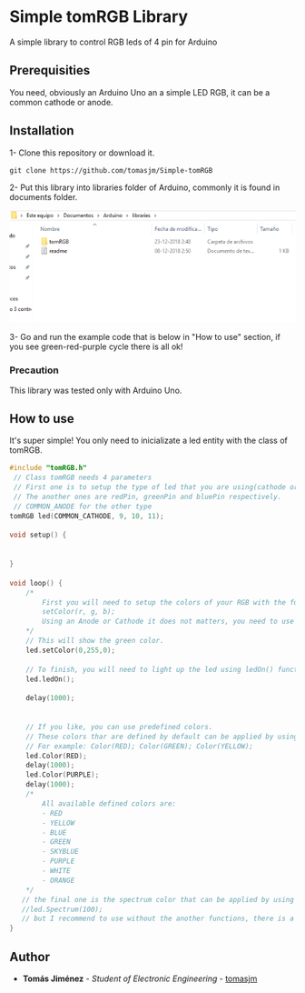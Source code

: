 # Simple tomRGB Library

A simple library to control RGB leds of 4 pin for Arduino

## Prerequisities

You need, obviously an Arduino Uno an a simple LED RGB, it can be a common cathode or anode.

## Installation

1- Clone this repository or download it.

````
git clone https://github.com/tomasjm/Simple-tomRGB
````

2- Put this library into libraries folder of Arduino, commonly it is found in documents folder.

![Example](https://github.com/tomasjm/Simple-tomRGB/blob/master/guide/guide_1.png?raw=true)

3- Go and run the example code that is below in "How to use" section, if you see green-red-purple cycle there is all ok!


### Precaution

This library was tested only with Arduino Uno.

## How to use

It's super simple! You only need to inicializate a led entity with the class of tomRGB.

````C++
#include "tomRGB.h"
 // Class tomRGB needs 4 parameters
 // First one is to setup the type of led that you are using(cathode or anode).
 // The another ones are redPin, greenPin and bluePin respectively.
 // COMMON_ANODE for the other type
tomRGB led(COMMON_CATHODE, 9, 10, 11);

void setup() {


}

void loop() {
    /*
        First you will need to setup the colors of your RGB with the function:
        setColor(r, g, b);
        Using an Anode or Cathode it does not matters, you need to use values from 0 to 255.
    */
    // This will show the green color.
    led.setColor(0,255,0);

    // To finish, you will need to light up the led using ledOn() function, also you can turn off with ledOff()
    led.ledOn();

    delay(1000);


    // If you like, you can use predefined colors.
    // These colors thar are defined by default can be applied by using Color(color) function, also, you don't need to use ledOn() function and ledOff() won't work.
    // For example: Color(RED); Color(GREEN); Color(YELLOW);
    led.Color(RED);
    delay(1000);
    led.Color(PURPLE);
    delay(1000);
    /*
        All available defined colors are:
        - RED
        - YELLOW
        - BLUE
        - GREEN
        - SKYBLUE
        - PURPLE
        - WHITE
        - ORANGE
    */
   // the final one is the spectrum color that can be applied by using Spectrum(speed) function, and speed is a integer from 1 to 100.
   //led.Spectrum(100);
   // but I recommend to use without the another functions, there is a spectrum example in examples folder.
}
````

## Author

* **Tomás Jiménez** - *Student of Electronic Engineering* - [tomasjm](https://github.com/tomasjm)

